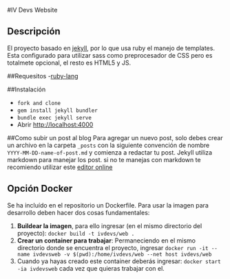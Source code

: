 #IV Devs Website
## Descripción
El proyecto basado en [jekyll](https://jekyllrb.com/), por lo que usa ruby el manejo de templates.
Esta configurado para utilizar sass como preprocesador de CSS pero es totalmete opcional, el resto es HTML5 y JS.

##Requesitos
-[ruby-lang](https://www.ruby-lang.org/es/)

##Instalación
- `fork and clone`
- `gem install jekyll bundler`
- `bundle exec jekyll serve`
- Abrir [http://localhost:4000](http://localhost:4000)

##Como subir un post al blog
Para agregar un nuevo post, solo debes crear un archivo en la carpeta `_posts` con la siguiente convención de nombre `YYYY-MM-DD-name-of-post.md` y comienza a redactar tu post.
Jekyll utiliza markdown para manejar los post. si no te manejas con markdown te recomiendo utilizar este [editor online](https://stackedit.io/editor)


## Opción Docker
Se ha incluído en el repositorio un Dockerfile.
Para usar la imagen para desarrollo deben hacer dos cosas fundamentales:
1. **Buildear la imagen**, para ello ingresar (en el mismo directorio del proyecto): `docker build -t ivdevs/web .`
2. **Crear un container para trabajar**: Permaneciendo en el mismo directorio donde se encuentra el proyecto, ingresar `docker run -it --name ivdevsweb -v $(pwd):/home/ivdevs/web --net host ivdevs/web`
3. Cuando ya hayas creado este container deberás ingresar: `docker start -ia ivdevsweb` cada vez que quieras trabajar con el.